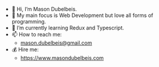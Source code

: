- 👋 Hi, I’m Mason Dubelbeis.
- 👀 My main focus is Web Development but love all forms of programming.
- 🌱 I’m currently learning Redux and Typescript.
- 📫 How to reach me:
    - mason.dubelbeis@gmail.com
- 💰 Hire me:
    - https://www.masondubelbeis.com

<!---
mdubelbeis/mdubelbeis is a ✨ special ✨ repository because its `README.md` (this file) appears on your GitHub profile.
You can click the Preview link to take a look at your changes.
--->
